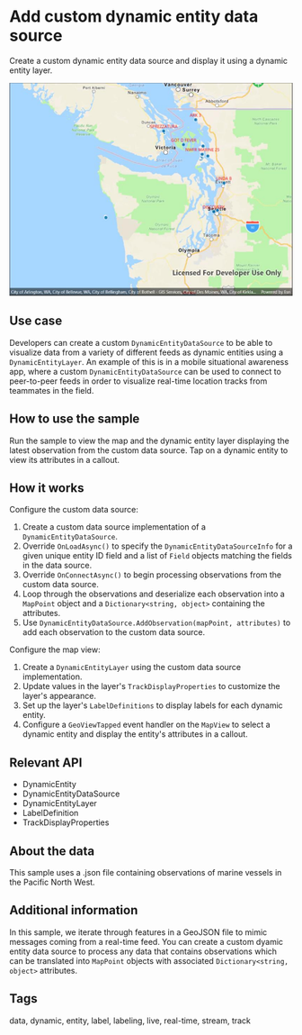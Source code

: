# Add custom dynamic entity data source

Create a custom dynamic entity data source and display it using a dynamic entity layer.

![Image of add custom dynamic entity data source](addcustomdynamicentitydatasource.jpg)

## Use case

Developers can create a custom `DynamicEntityDataSource` to be able to visualize data from a variety of different feeds as dynamic entities using a `DynamicEntityLayer`. An example of this is in a mobile situational awareness app, where a custom `DynamicEntityDataSource` can be used to connect to peer-to-peer feeds in order to visualize real-time location tracks from teammates in the field.

## How to use the sample

Run the sample to view the map and the dynamic entity layer displaying the latest observation from the custom data source. Tap on a dynamic entity to view its attributes in a callout.

## How it works

Configure the custom data source:

1. Create a custom data source implementation of a `DynamicEntityDataSource`.
2. Override `OnLoadAsync()` to specify the `DynamicEntityDataSourceInfo` for a given unique entity ID field and a list of `Field` objects matching the fields in the data source.
3. Override `OnConnectAsync()` to begin processing observations from the custom data source.
4. Loop through the observations and deserialize each observation into a `MapPoint` object and a `Dictionary<string, object>` containing the attributes.
5. Use `DynamicEntityDataSource.AddObservation(mapPoint, attributes)` to add each observation to the custom data source.

Configure the map view:

1. Create a `DynamicEntityLayer` using the custom data source implementation.
2. Update values in the layer's `TrackDisplayProperties` to customize the layer's appearance.
3. Set up the layer's `LabelDefinitions` to display labels for each dynamic entity.
4. Configure a `GeoViewTapped` event handler on the `MapView` to select a dynamic entity and display the entity's attributes in a callout.

## Relevant API

* DynamicEntity
* DynamicEntityDataSource
* DynamicEntityLayer
* LabelDefinition
* TrackDisplayProperties

## About the data

This sample uses a .json file containing observations of marine vessels in the Pacific North West.

## Additional information

In this sample, we iterate through features in a GeoJSON file to mimic messages coming from a real-time feed. You can create a custom dyamic entity data source to process any data that contains observations which can be translated into `MapPoint` objects with associated `Dictionary<string, object>` attributes.

## Tags

data, dynamic, entity, label, labeling, live, real-time, stream, track
